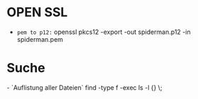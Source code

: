 <h1>OPEN SSL</h1>

- `pem to p12:` openssl pkcs12 -export -out spiderman.p12 -in spiderman.pem

<h1>Suche</h1>
- 	`Auflistung aller Dateien` find <PATH> -type f -exec ls -l {} \;
